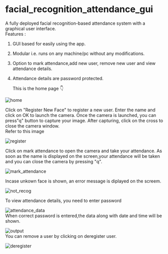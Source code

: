 # facial_recognition_attendance_gui
A fully deployed facial recognition-based attendance system with a graphical user interface.   
Features :   
1) GUI based for easily using the app.  
2) Modular i.e. runs on any machine/pc without any modifications.
2) Option to mark attendance,add new user, remove new user and view attendance details.  
3) Attendance details are password protected.  
   
   This is the home page 👇

![home](https://user-images.githubusercontent.com/36876023/215235801-dfbdf184-c5a7-4950-8048-987f536c3e6b.jpg)   
  
  Click on "Register New Face" to register a new user. Enter the name and click on OK to launch the camera. Once the camera is launched, you can press"q" button to capture your image. After capturing, click on the cross to close the camera window.  
  Refer to this image  
  
  
![register](https://user-images.githubusercontent.com/36876023/215236399-3ba7ce7a-389e-438e-bf17-e4d986678bae.jpg)  
  
  Click on mark attendance to open the camera and take your attendance. As soon as the name is displayed on the screen,your attendance will be taken and you can close the camera by pressing "q".  
  
![mark_attendance](https://user-images.githubusercontent.com/36876023/215236524-26d34ddc-892b-488f-8ead-7dd43d4fc463.jpg)  
  
  Incase unkown face is shown, an error message is diplayed on the screem.  
  

![not_recog](https://user-images.githubusercontent.com/36876023/215236636-4eeaef50-b432-4e56-93dd-1e6883d361b9.jpg)  
  
  To view attendance details, you need to enter password   
  
    
    
  
  ![attendance_data](https://user-images.githubusercontent.com/36876023/215236788-2fb466d3-e723-4288-8607-bc1c495b8d0f.jpg)  
  When correct password is entered,the data along with date and time will be shown.  
  
  ![output](https://user-images.githubusercontent.com/36876023/215236852-930ae9a2-5942-49a9-b57f-bac8b6b3b622.jpg)  
  You can remove a user by clicking on deregister user.  
  

![deregister](https://user-images.githubusercontent.com/36876023/215236914-03c8b822-1cfe-49b3-aa42-bea25c7f6d2b.jpg)

